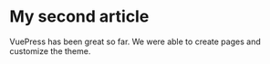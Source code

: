 # My second article

VuePress has been great so far. We were able to create pages and customize the theme.

